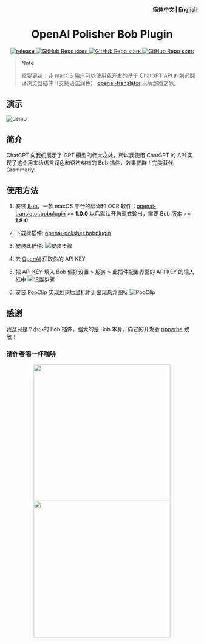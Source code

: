 <h4 align="right">
  <strong>简体中文</strong> | <a href="https://github.com/openai-translator/bob-plugin-openai-polisher/blob/main/docs/README_EN.md">English</a>
</h4>

<div>
  <h1 align="center">OpenAI Polisher Bob Plugin</h1>
  <p align="center">
    <a href="https://github.com/openai-translator/bob-plugin-openai-polisher/releases" target="_blank">
        <img src="https://github.com/openai-translator/bob-plugin-openai-polisher/actions/workflows/release.yaml/badge.svg" alt="release">
    </a>
    <a href="https://github.com/openai-translator/bob-plugin-openai-polisher/releases">
        <img alt="GitHub Repo stars" src="https://img.shields.io/github/stars/openai-translator/bob-plugin-openai-polisher?style=flat">
    </a>
    <a href="https://github.com/openai-translator/bob-plugin-openai-polisher/releases">
        <img alt="GitHub Repo stars" src="https://img.shields.io/badge/OpenAI-Bob-brightgreen?style=flat">
    </a>
    <a href="https://github.com/openai-translator/bob-plugin-openai-polisher/releases">
        <img alt="GitHub Repo stars" src="https://img.shields.io/badge/Langurage-JavaScript-brightgreen?style=flat&color=blue">
    </a>
  </p>
</div>


> **Note**
>
> 重要更新：非 macOS 用户可以使用我开发的基于 ChatGPT API 的划词翻译浏览器插件（支持语法润色） [openai-translator](https://github.com/yetone/openai-translator) 以解燃眉之急。

## 演示

![demo](https://user-images.githubusercontent.com/1206493/222710761-bbd5ce10-2b12-42c0-abfa-5a3152157cb2.gif)

## 简介

ChatGPT 向我们展示了 GPT 模型的伟大之处，所以我使用 ChatGPT 的 API 实现了这个用来给语言润色和语法纠错的 Bob 插件，效果拔群！完美替代 Grammarly!

## 使用方法

1. 安装 [Bob](https://bobtranslate.com/guide/#%E5%AE%89%E8%A3%85)，一款 macOS 平台的翻译和 OCR 软件；[openai-translator.bobplugin](https://github.com/yetone/bob-plugin-openai-translator/releases/latest) >= **1.0.0** 以后默认开启流式输出，需要 Bob 版本 >= **1.8.0**

2. 下载此插件: [openai-polisher.bobplugin](https://github.com/yetone/bob-plugin-openai-polisher/releases)

3. 安装此插件:
  ![安装步骤](https://user-images.githubusercontent.com/1206493/222712959-4a4b27e2-b129-408a-a8af-24a3a89df2dd.gif)

4. 去 [OpenAI](https://platform.openai.com/account/api-keys) 获取你的 API KEY

5. 把 API KEY 填入 Bob 偏好设置 > 服务 > 此插件配置界面的 API KEY 的输入框中
  ![设置步骤](https://user-images.githubusercontent.com/1206493/222712982-5c5598b0-8560-422f-837f-3ffd08a39f81.gif)

6. 安装 [PopClip](https://bobtranslate.com/guide/integration/popclip.html) 实现划词后鼠标附近出现悬浮图标
  ![PopClip](https://user-images.githubusercontent.com/1206493/219933584-d0c2b6cf-8fa0-40a6-858f-8f4bf05f38ef.gif)

## 感谢

我这只是个小小的 Bob 插件，强大的是 Bob 本身，向它的开发者 [ripperhe](https://github.com/ripperhe) 致敬！

### 请作者喝一杯咖啡

<div align="center">
  <img height="360" src="https://user-images.githubusercontent.com/1206493/220753437-90e4039c-d95f-4b6a-9a08-b3d6de13211f.png" />
  <img height="360" src="https://user-images.githubusercontent.com/1206493/220756036-d9ac4512-0375-4a32-8c2e-8697021058a2.png" />
</div>
